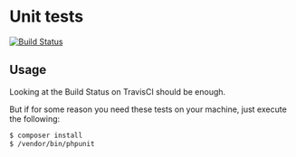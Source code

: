 Unit tests
==========

[![Build Status](https://travis-ci.org/pimolo/unit-tests.svg?branch=master)](https://travis-ci.org/pimolo/unit-tests)

## Usage

Looking at the Build Status on TravisCI should be enough.

But if for some reason you need these tests on your machine, just execute the following:

```sh
$ composer install
$ /vendor/bin/phpunit
```
